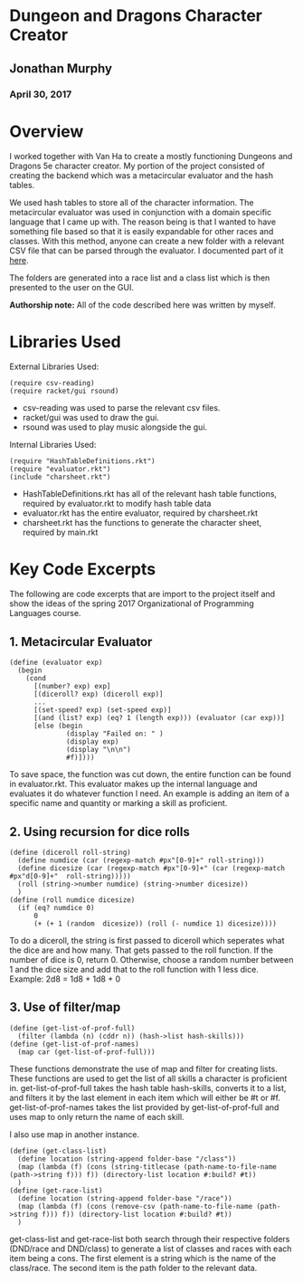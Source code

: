 # Dungeon and Dragons Character Creator

## Jonathan Murphy
### April 30, 2017


# Overview
I worked together with Van Ha to create a mostly functioning Dungeons and Dragons 5e character creator.
My portion of the project consisted of creating the backend which was a metacircular evaluator and the hash tables.

We used hash tables to store all of the character information. The metacircular evaluator was used in conjunction with a domain specific language that I came up with. The reason being is that I wanted to have something file based so that it is easily expandable for other races and classes. With this method, anyone can create a new folder with a relevant CSV file that can be parsed through the evaluator. I documented part of it [here](Documentation.md).

The folders are generated into a race list and a class list which is then presented to the user on the GUI.

**Authorship note:** All of the code described here was written by myself.

# Libraries Used
External Libraries Used:
```
(require csv-reading)
(require racket/gui rsound)
```
* csv-reading was used to parse the relevant csv files.
* racket/gui was used to draw the gui.
* rsound was used to play music alongside the gui.

Internal Libraries Used:
```
(require "HashTableDefinitions.rkt")
(require "evaluator.rkt")
(include "charsheet.rkt")
```
* HashTableDefinitions.rkt has all of the relevant hash table functions, required by evaluator.rkt to modify hash table data
* evaluator.rkt has the entire evaluator, required by charsheet.rkt
* charsheet.rkt has the functions to generate the character sheet, required by main.rkt


# Key Code Excerpts
The following are code excerpts that are import to the project itself and show the ideas of the spring 2017 Organizational of Programming Languages course.

## 1. Metacircular Evaluator
```
(define (evaluator exp)
  (begin
    (cond
      [(number? exp) exp]
      [(diceroll? exp) (diceroll exp)]
      ...
      [(set-speed? exp) (set-speed exp)]
      [(and (list? exp) (eq? 1 (length exp))) (evaluator (car exp))]
      [else (begin
              (display "Failed on: " )
              (display exp)
              (display "\n\n")
              #f)])))
```
To save space, the function was cut down, the entire function can be found in evaluator.rkt. This evaluator makes up the internal language and evaluates it do whatever function I need. An example is adding an item of a specific name and quantity or marking a skill as proficient.

## 2. Using recursion for dice rolls
```
(define (diceroll roll-string)
  (define numdice (car (regexp-match #px"[0-9]+" roll-string)))
  (define dicesize (car (regexp-match #px"[0-9]+" (car (regexp-match #px"d[0-9]+"  roll-string)))))
  (roll (string->number numdice) (string->number dicesize))
  )
(define (roll numdice dicesize)
  (if (eq? numdice 0)
      0
      (+ (+ 1 (random  dicesize)) (roll (- numdice 1) dicesize))))
```
To do a diceroll, the string is first passed to diceroll which seperates what the dice are and how many. That gets passed to the roll function. If the number of dice is 0, return 0. Otherwise, choose a random number between 1 and the dice size and add that to the roll function with 1 less dice.
Example: 2d8 = 1d8 + 1d8 + 0

## 3. Use of filter/map
```
(define (get-list-of-prof-full)
  (filter (lambda (n) (cddr n)) (hash->list hash-skills)))
(define (get-list-of-prof-names)
  (map car (get-list-of-prof-full)))
```
These functions demonstrate the use of map and filter for creating lists.
These functions are used to get the list of all skills a character is proficient in. get-list-of-prof-full takes the hash table hash-skills, converts it to a list, and filters it by the last element in each item which will either be #t or #f. get-list-of-prof-names takes the list provided by get-list-of-prof-full and uses map to only return the name of each skill.

I also use map in another instance.
```
(define (get-class-list)
  (define location (string-append folder-base "/class"))
  (map (lambda (f) (cons (string-titlecase (path-name-to-file-name (path->string f))) f)) (directory-list location #:build? #t))
  )
(define (get-race-list)
  (define location (string-append folder-base "/race"))
  (map (lambda (f) (cons (remove-csv (path-name-to-file-name (path->string f))) f)) (directory-list location #:build? #t))
  )
```
get-class-list and get-race-list both search through their respective folders (DND/race and DND/class) to generate a list of classes and races with each item being a cons. The first element is a string which is the name of the class/race. The second item is the path folder to the relevant data.